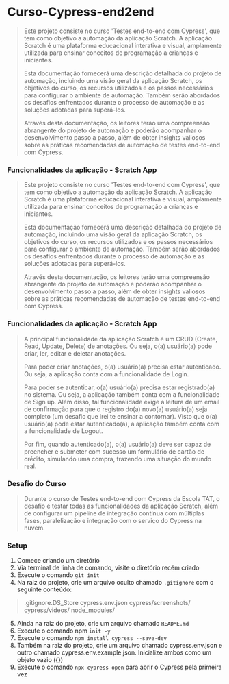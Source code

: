 # Curso-Cypress-end2end
> Este projeto consiste no curso 'Testes end-to-end com Cypress', que tem como objetivo a automação da aplicação Scratch. A aplicação Scratch é uma plataforma educacional interativa e visual, amplamente utilizada para ensinar conceitos de programação a crianças e iniciantes.
>
> Esta documentação fornecerá uma descrição detalhada do projeto de automação, incluindo uma visão geral da aplicação Scratch, os objetivos do curso, os recursos utilizados e os passos necessários para configurar o ambiente de automação. Também serão abordados os desafios enfrentados durante o processo de automação e as soluções adotadas para superá-los.
>
> Através desta documentação, os leitores terão uma compreensão abrangente do projeto de automação e poderão acompanhar o desenvolvimento passo a passo, além de obter insights valiosos sobre as práticas recomendadas de automação de testes end-to-end com Cypress.
### Funcionalidades da aplicação - Scratch App
> Este projeto consiste no curso 'Testes end-to-end com Cypress', que tem como objetivo a automação da aplicação Scratch. A aplicação Scratch é uma plataforma educacional interativa e visual, amplamente utilizada para ensinar conceitos de programação a crianças e iniciantes.
>
> Esta documentação fornecerá uma descrição detalhada do projeto de automação, incluindo uma visão geral da aplicação Scratch, os objetivos do curso, os recursos utilizados e os passos necessários para configurar o ambiente de automação. Também serão abordados os desafios enfrentados durante o processo de automação e as soluções adotadas para superá-los.
>
> Através desta documentação, os leitores terão uma compreensão abrangente do projeto de automação e poderão acompanhar o desenvolvimento passo a passo, além de obter insights valiosos sobre as práticas recomendadas de automação de testes end-to-end com Cypress.
### Funcionalidades da aplicação - Scratch App
> A principal funcionalidade da aplicação Scratch é um CRUD (Create, Read, Update, Delete) de anotações. Ou seja, o(a) usuário(a) pode criar, ler, editar e deletar anotações.
>
> Para poder criar anotações, o(a) usuário(a) precisa estar autenticado. Ou seja, a aplicação conta com a funcionalidade de Login.
>
> Para poder se autenticar, o(a) usuário(a) precisa estar registrado(a) no sistema. Ou seja, a aplicação também conta com a funcionalidade de Sign up. Além disso, tal funcionalidade exige a leitura de um email de confirmação para que o registro do(a) novo(a) usuário(a) seja completo (um desafio que irei te ensinar a contornar).
> Visto que o(a) usuário(a) pode estar autenticado(a), a aplicação também conta com a funcionalidade de Logout.
>
> Por fim, quando autenticado(a), o(a) usuário(a) deve ser capaz de preencher e submeter com sucesso um formulário de cartão de crédito, simulando uma compra, trazendo uma situação do mundo real.
### Desafio do Curso
> Durante o curso de Testes end-to-end com Cypress da Escola TAT, o desafio é testar todas as funcionalidades da aplicação Scratch, além de configurar um pipeline de integração contínua com múltiplas fases, paralelização e integração com o serviço do Cypress na nuvem.
### Setup
>
1. Comece criando um diretório
2. Via terminal de linha de comando, visite o diretório recém criado 
3. Execute o comando `git init`
4. Na raiz do projeto, crie um arquivo oculto chamado `.gitignore` com o seguinte conteúdo:
> .gitignore.DS_Store
> cypress.env.json
> cypress/screenshots/
> cypress/videos/
> node_modules/
5. Ainda na raiz do projeto, crie um arquivo chamado `README.md` 
6. Execute o comando npm `init -y`
7. Execute o comando `npm install cypress --save-dev`
8. Também na raiz do projeto, crie um arquivo chamado cypress.env.json e outro chamado cypress.env.example.json. Inicialize ambos como um objeto vazio ({})
9. Execute o comando `npx cypress open` para abrir o Cypress pela primeira vez


